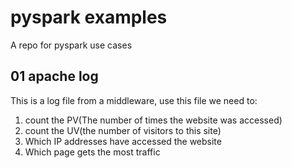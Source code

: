 # pyspark examples
A repo for pyspark use cases

## 01 apache log

This is a log file from a middleware, use this file we need to:
1. count the PV(The number of times the website was accessed)
2. count the UV(the number of visitors to this site)
3. Which IP addresses have accessed the website
4. Which page gets the most traffic